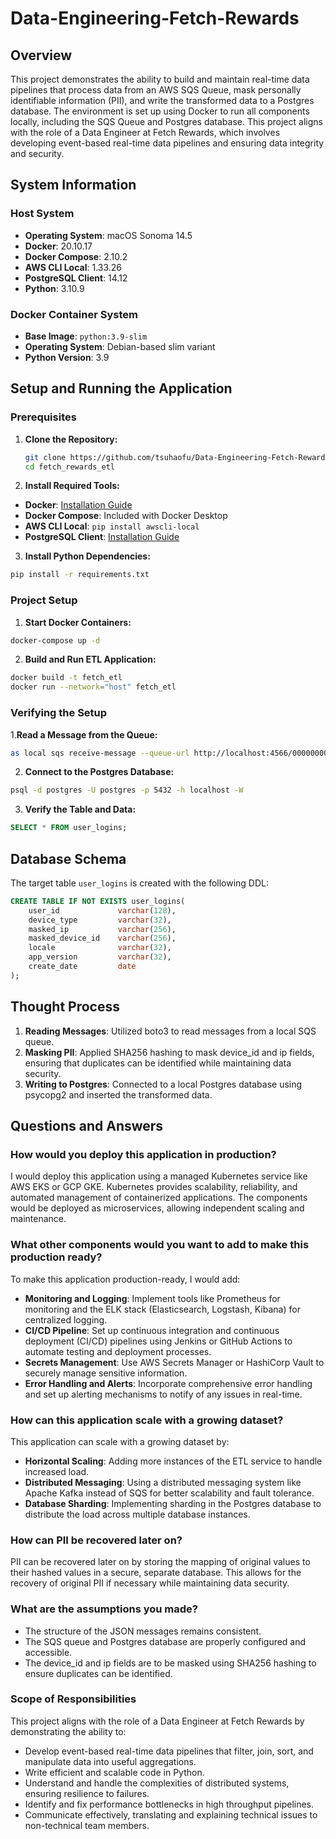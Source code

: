 # Data-Engineering-Fetch-Rewards

## Overview

This project demonstrates the ability to build and maintain real-time data pipelines that process data from an AWS SQS Queue, mask personally identifiable information (PII), and write the transformed data to a Postgres database. The environment is set up using Docker to run all components locally, including the SQS Queue and Postgres database. This project aligns with the role of a Data Engineer at Fetch Rewards, which involves developing event-based real-time data pipelines and ensuring data integrity and security.

## System Information

### Host System

- **Operating System**: macOS Sonoma 14.5
- **Docker**: 20.10.17
- **Docker Compose**: 2.10.2
- **AWS CLI Local**: 1.33.26
- **PostgreSQL Client**: 14.12
- **Python**: 3.10.9

### Docker Container System

- **Base Image**: `python:3.9-slim`
- **Operating System**: Debian-based slim variant
- **Python Version**: 3.9

## Setup and Running the Application

### Prerequisites

1. **Clone the Repository:**
   ```sh
   git clone https://github.com/tsuhaofu/Data-Engineering-Fetch-Rewards.git
   cd fetch_rewards_etl
   ```

2. **Install Required Tools:**

- **Docker**: [Installation Guide](https://docs.docker.com/get-docker/)
- **Docker Compose**: Included with Docker Desktop
- **AWS CLI Local**: `pip install awscli-local`
- **PostgreSQL Client**: [Installation Guide](https://www.postgresql.org/download/)

3. **Install Python Dependencies:**

```sh
pip install -r requirements.txt
```

### Project Setup

1. **Start Docker Containers:**

```sh
docker-compose up -d
```

2. **Build and Run ETL Application:**

```sh
docker build -t fetch_etl
docker run --network="host" fetch_etl
```

### Verifying the Setup

1.**Read a Message from the Queue:**

```sh
as local sqs receive-message --queue-url http://localhost:4566/000000000000/login-queue
```

2. **Connect to the Postgres Database:**

```sh
psql -d postgres -U postgres -p 5432 -h localhost -W
```
3. **Verify the Table and Data:**

```sql
SELECT * FROM user_logins;
```

## Database Schema
The target table `user_logins` is created with the following DDL:

```sql
CREATE TABLE IF NOT EXISTS user_logins(
    user_id             varchar(128),
    device_type         varchar(32),
    masked_ip           varchar(256),
    masked_device_id    varchar(256),
    locale              varchar(32),
    app_version         varchar(32),
    create_date         date
);
```
## Thought Process

1. **Reading Messages**: Utilized boto3 to read messages from a local SQS queue.
2. **Masking PII**: Applied SHA256 hashing to mask device_id and ip fields, ensuring that duplicates can be identified while maintaining data security.
3. **Writing to Postgres**: Connected to a local Postgres database using psycopg2 and inserted the transformed data.

## Questions and Answers

### How would you deploy this application in production?
I would deploy this application using a managed Kubernetes service like AWS EKS or GCP GKE. Kubernetes provides scalability, reliability, and automated management of containerized applications. The components would be deployed as microservices, allowing independent scaling and maintenance.

### What other components would you want to add to make this production ready?
To make this application production-ready, I would add:

- **Monitoring and Logging**: Implement tools like Prometheus for monitoring and the ELK stack (Elasticsearch, Logstash, Kibana) for centralized logging.
- **CI/CD Pipeline**: Set up continuous integration and continuous deployment (CI/CD) pipelines using Jenkins or GitHub Actions to automate testing and deployment processes.
- **Secrets Management**: Use AWS Secrets Manager or HashiCorp Vault to securely manage sensitive information.
- **Error Handling and Alerts**: Incorporate comprehensive error handling and set up alerting mechanisms to notify of any issues in real-time.
  
### How can this application scale with a growing dataset?
This application can scale with a growing dataset by:

- **Horizontal Scaling**: Adding more instances of the ETL service to handle increased load.
- **Distributed Messaging**: Using a distributed messaging system like Apache Kafka instead of SQS for better scalability and fault tolerance.
- **Database Sharding**: Implementing sharding in the Postgres database to distribute the load across multiple database instances.

### How can PII be recovered later on?
PII can be recovered later on by storing the mapping of original values to their hashed values in a secure, separate database. This allows for the recovery of original PII if necessary while maintaining data security.

### What are the assumptions you made?
- The structure of the JSON messages remains consistent.
- The SQS queue and Postgres database are properly configured and accessible.
- The device_id and ip fields are to be masked using SHA256 hashing to ensure duplicates can be identified.
  
### Scope of Responsibilities
This project aligns with the role of a Data Engineer at Fetch Rewards by demonstrating the ability to:

- Develop event-based real-time data pipelines that filter, join, sort, and manipulate data into useful aggregations.
- Write efficient and scalable code in Python.
- Understand and handle the complexities of distributed systems, ensuring resilience to failures.
- Identify and fix performance bottlenecks in high throughput pipelines.
- Communicate effectively, translating and explaining technical issues to non-technical team members.
